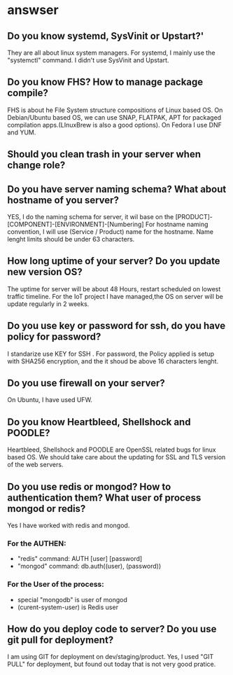# answser
## Do you know systemd, SysVinit or Upstart?'
They are all about linux system managers.
For systemd,  I mainly use the "systemctl" command.
I didn't use SysVinit and Upstart.

## Do you know FHS? How to manage package compile?
FHS is about he File System structure compositions of Linux based OS.
On Debian/Ubuntu based OS, we can use SNAP, FLATPAK, APT for packaged compilation apps.(LInuxBrew is also a good options).
On Fedora I use DNF and YUM.

## Should you clean trash in your server when change role?


## Do you have server naming schema? What about hostname of you server?
YES, I do the naming schema for server, it wil base on the [PRODUCT]-[COMPONENT]-[ENVIRONMENT]-[Numbering]
For hostname naming convention, I will use (Service / Product) name for the hostname.
Name lenght limits should be under 63 characters.

## How long uptime of your server? Do you update new version OS?
The uptime for server will be about 48 Hours, restart scheduled on lowest traffic timeline.
For the IoT project I have managed,the OS on server will be update regularly in 2 weeks.

## Do you use key or password for ssh, do you have policy for password?
I standarize use KEY for SSH .
For password, the Policy applied is setup with SHA256 encryption, and the it shoud be above 16 characters lenght.

## Do you use firewall on your server?
On Ubuntu, I have used UFW.

## Do you know Heartbleed, Shellshock and POODLE?
Heartbleed, Shellshock and POODLE are OpenSSL related bugs for linux based OS.
We should take care about the updating for SSL and TLS version of the web servers.

## Do you use redis or mongod? How to authentication them? What user of process mongod or redis?
Yes I have worked with redis and mongod.
### For the AUTHEN:
+ "redis" command:  AUTH [user] [password]
+ "mongod" command: db.auth((user), (password))
### For the User of the process:
+ special "mongodb" is user of mongod
+ (curent-system-user) is Redis user

## How do you deploy code to server? Do you use git pull for deployment?
I am using GIT for deployment on dev/staging/product.
Yes, I used "GIT PULL" for deployment, but found out today that is not very good pratice.
